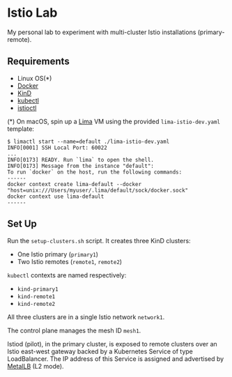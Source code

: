 # Istio Lab

My personal lab to experiment with multi-cluster Istio installations (primary-remote).

## Requirements

- Linux OS(\*)
- [Docker](https://docs.docker.com/)
- [KinD](https://kind.sigs.k8s.io/)
- [kubectl](https://kubernetes.io/docs/reference/kubectl/)
- [istioctl](https://istio.io/latest/docs/setup/install/istioctl/)

(\*) On macOS, spin up a [Lima](https://lima-vm.io/) VM using the provided `lima-istio-dev.yaml` template:

```console
$ limactl start --name=default ./lima-istio-dev.yaml
INFO[0001] SSH Local Port: 60022
...
INFO[0173] READY. Run `lima` to open the shell.
INFO[0173] Message from the instance "default":         
To run `docker` on the host, run the following commands:
------
docker context create lima-default --docker "host=unix:///Users/myuser/.lima/default/sock/docker.sock"
docker context use lima-default
------
```

## Set Up

Run the `setup-clusters.sh` script. It creates three KinD clusters:

- One Istio primary (`primary1`)
- Two Istio remotes (`remote1`, `remote2`)

`kubectl` contexts are named respectively:

- `kind-primary1`
- `kind-remote1`
- `kind-remote2`

All three clusters are in a single Istio network `network1`.

The control plane manages the mesh ID `mesh1`.

Istiod (pilot), in the primary cluster, is exposed to remote clusters over an Istio east-west gateway backed by a
Kubernetes Service of type LoadBalancer.
The IP address of this Service is assigned and advertised by [MetalLB](https://metallb.universe.tf/) (L2 mode).
